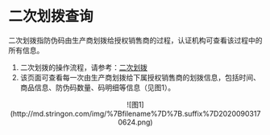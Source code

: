 # 二次划拨查询

二次划拨指防伪码由生产商划拨给授权销售商的过程，认证机构可查看该过程中的所有信息。

1. 二次划拨的操作流程，请参考：[二次划拨](https://help.stringon.com/manual-matrix/c3/c3-3/c3-3-2)
2. 该页面可查看每一次由生产商划拨给下属授权销售商的划拨信息，包括时间、商品信息、防伪码数量、码明细等信息（见图1）。

<div align=center>![&#x56FE;1](http://md.stringon.com/img/%7Bfilename%7D%7B.suffix%7D20200903170624.png)

